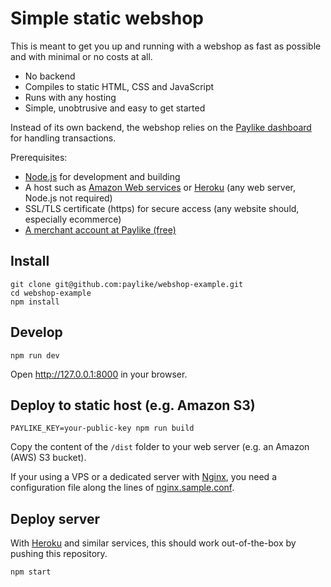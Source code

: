 # Simple static webshop

This is meant to get you up and running with a webshop as fast as possible and
with minimal or no costs at all.

- No backend
- Compiles to static HTML, CSS and JavaScript
- Runs with any hosting
- Simple, unobtrusive and easy to get started

Instead of its own backend, the webshop relies on the [Paylike
dashboard](https://app.paylike.io) for handling transactions.

Prerequisites:

- [Node.js](https://nodejs.org/en/download/) for development and building
- A host such as [Amazon Web services](https://aws.amazon.com/s3/) or [Heroku](https://www.heroku.com) (any web server, Node.js not required)
- SSL/TLS certificate (https) for secure access (any website should, especially ecommerce)
- [A merchant account at Paylike (free)](https://app.paylike.io)

## Install

```
git clone git@github.com:paylike/webshop-example.git
cd webshop-example
npm install
```

## Develop

```
npm run dev
```

Open http://127.0.0.1:8000 in your browser.

## Deploy to static host (e.g. Amazon S3)

```
PAYLIKE_KEY=your-public-key npm run build
```

Copy the content of the `/dist` folder to your web server (e.g. an Amazon
(AWS) S3 bucket).

If your using a VPS or a dedicated server with [Nginx](http://nginx.org), you
need a configuration file along the lines of
[nginx.sample.conf](nginx.sample.conf).

## Deploy server

With [Heroku](https://www.heroku.com) and similar services, this should work
out-of-the-box by pushing this repository.

```
npm start
```
